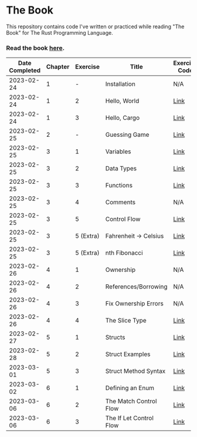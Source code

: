 # The Book
This repository contains code I've written or practiced while reading "The Book" for The Rust Programming Language.

### Read the book <a href="https://doc.rust-lang.org/book/" target="_blank">here</a>.

| Date Completed | Chapter | Exercise  | Title                   | Exercise Code              |
|----------------|---------|-----------|-------------------------|----------------------------|
| 2023-02-24     | 1       | -         | Installation            | N/A                        |
| 2023-02-24     | 1       | 2         | Hello, World            | [Link](./1.2)              |
| 2023-02-24     | 1       | 3         | Hello, Cargo            | [Link](./1.3)              |
| 2023-02-25     | 2       | -         | Guessing Game           | [Link](./2.0)              |
| 2023-02-25     | 3       | 1         | Variables               | [Link](./3.1)              |
| 2023-02-25     | 3       | 2         | Data Types              | [Link](./3.2)              |
| 2023-02-25     | 3       | 3         | Functions               | [Link](./3.3)              |
| 2023-02-25     | 3       | 4         | Comments                | N/A                        |
| 2023-02-25     | 3       | 5         | Control Flow            | [Link](./3.5)              |
| 2023-02-25     | 3       | 5 (Extra) | Fahrenheit -> Celsius   | [Link](./3.5-temperatures) |
| 2023-02-25     | 3       | 5 (Extra) | nth Fibonacci           | [Link](./3.5-fibonacci)    |
| 2023-02-26     | 4       | 1         | Ownership               | N/A                        |
| 2023-02-26     | 4       | 2         | References/Borrowing    | N/A                        |
| 2023-02-26     | 4       | 3         | Fix Ownership Errors    | N/A                        |
| 2023-02-26     | 4       | 4         | The Slice Type          | [Link](./4.4)              |
| 2023-02-27     | 5       | 1         | Structs                 | [Link](./5.1)              |
| 2023-02-28     | 5       | 2         | Struct Examples         | [Link](./5.2)              |
| 2023-03-01     | 5       | 3         | Struct Method Syntax    | [Link](./5.3)              |
| 2023-03-02     | 6       | 1         | Defining an Enum        | [Link](./6.1)              |
| 2023-03-06     | 6       | 2         | The Match Control Flow  | [Link](./6.2)              |
| 2023-03-06     | 6       | 3         | The If Let Control Flow | [Link](./6.3)              |
